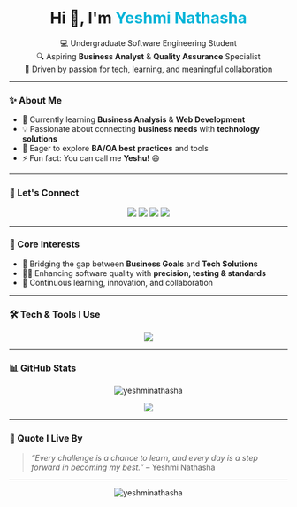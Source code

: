 <h1 align="center">Hi 👋, I'm <span style="color:#00b4d8">Yeshmi Nathasha</span></h1>

<p align="center">
💻 Undergraduate Software Engineering Student <br>
🔍 Aspiring <b>Business Analyst</b> & <b>Quality Assurance</b> Specialist <br>
🚀 Driven by passion for tech, learning, and meaningful collaboration
</p>

---

### ✨ About Me

- 🌱 Currently learning **Business Analysis** & **Web Development**
- 💡 Passionate about connecting **business needs** with **technology solutions**
- 🧪 Eager to explore **BA/QA best practices** and tools
- ⚡ Fun fact: You can call me **Yeshu!** 😄

---

### 🔗 Let's Connect


<p align="center">
  <a href="mailto:yeshminathasha@gmail.com"><img src="https://img.shields.io/badge/Gmail-D14836?style=for-the-badge&logo=gmail&logoColor=white" /></a>
  <a href="https://linkedin.com/in/yeshminathasha" target="_blank"><img src="https://img.shields.io/badge/LinkedIn-0077B5?style=for-the-badge&logo=linkedin&logoColor=white" /></a>
  <a href="https://fb.com/yeshminathasha" target="_blank"><img src="https://img.shields.io/badge/Facebook-1877F2?style=for-the-badge&logo=facebook&logoColor=white" /></a>
  <a href="https://instagram.com/yeshminathasha" target="_blank"><img src="https://img.shields.io/badge/Instagram-E4405F?style=for-the-badge&logo=instagram&logoColor=white" /></a>
</p>


---

### 🧠 Core Interests

- 📌 Bridging the gap between **Business Goals** and **Tech Solutions**
- 🕵️‍♀️ Enhancing software quality with **precision, testing & standards**
- 🔁 Continuous learning, innovation, and collaboration

---

### 🛠️ Tech & Tools I Use

<p align="center">
  <img src="https://skillicons.dev/icons?i=java,cs,cpp,c,js,react,nodejs,html,css,bootstrap,dotnet,mongodb,mysql,oracle,figma,photoshop,vscode,linux,gcp" />
</p>

---

### 📊 GitHub Stats

<p align="center">
  <img src="https://github-readme-stats.vercel.app/api?username=yeshminathasha&show_icons=true&theme=default" alt="yeshminathasha" />
</p>

<p align="center">
  <img src="https://github-readme-stats.vercel.app/api/top-langs/?username=yeshminathasha&layout=compact&theme=default" />
</p>

---

### 💬 Quote I Live By
> *“Every challenge is a chance to learn, and every day is a step forward in becoming my best.”* – Yeshmi Nathasha

---

<p align="center">
  <img src="https://komarev.com/ghpvc/?username=yeshminathasha&label=Profile%20views&color=0e75b6&style=flat" alt="yeshminathasha" />
</p>
